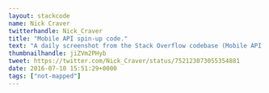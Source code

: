 ```yaml
---
layout: stackcode
name: Nick Craver
twitterhandle: Nick_Craver
title: "Mobile API spin-up code."
text: "A daily screenshot from the Stack Overflow codebase (Mobile API spin-up code). "
thumbnailhandle: jiZVm2PHyb
tweet: https://twitter.com/Nick_Craver/status/752123073055354881
date: 2016-07-10 15:51:29+0000
tags: ["not-mapped"]
---
```

